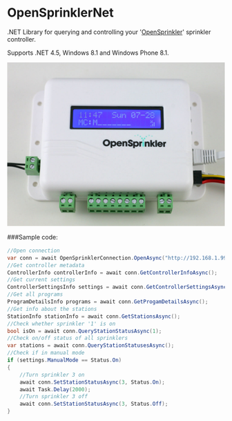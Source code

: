 OpenSprinklerNet
================

.NET Library for querying and controlling your '[OpenSprinkler](http://www.opensprinkler.com/)' sprinkler controller.

Supports .NET 4.5, Windows 8.1 and Windows Phone 8.1.

![opensprinkler](opensprinkler_v20s.jpg) 


###Sample code:

```csharp
//Open connection
var conn = await OpenSprinklerConnection.OpenAsync("http://192.168.1.99:80", "mypassword");
//Get controller metadata
ControllerInfo controllerInfo = await conn.GetControllerInfoAsync();
//Get current settings
ControllerSettingsInfo settings = await conn.GetControllerSettingsAsync();
//Get all programs
ProgramDetailsInfo programs = await conn.GetProgamDetailsAsync();
//Get info about the stations
StationInfo stationInfo = await conn.GetStationsAsync();
//Check whether sprinkler '1' is on
bool isOn = await conn.QueryStationStatusAsync(1);
//Check on/off status of all sprinklers
var stations = await conn.QueryStationStatusesAsync();
//Check if in manual mode
if (settings.ManualMode == Status.On)
{
	//Turn sprinkler 3 on
	await conn.SetStationStatusAsync(3, Status.On);	
	await Task.Delay(2000);
	//Turn sprinkler 3 off
	await conn.SetStationStatusAsync(3, Status.Off);
}
```
